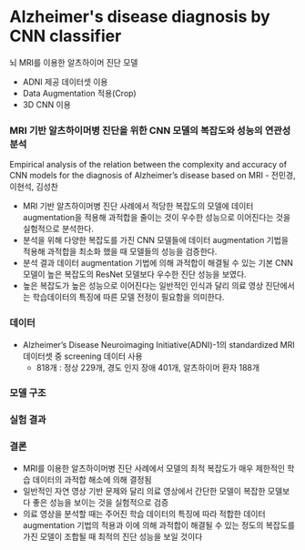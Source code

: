 # Alzheimer's disease diagnosis by CNN classifier
뇌 MRI를 이용한 알츠하이머 진단 모델
- ADNI 제공 데이터셋 이용
- Data Augmentation 적용(Crop)
- 3D CNN 이용

### MRI 기반 알츠하이머병 진단을 위한 CNN 모델의 복잡도와 성능의 연관성 분석
Empirical analysis of the relation between the complexity and accuracy of CNN models for the diagnosis of Alzheimer’s disease based on MRI - 전민경, 이현석, 김성찬

- MRI 기반 알츠하이머병 진단 사례에서 적당한 복잡도의 모델에 데이터 augmentation을 적용해 과적합을 줄이는 것이 우수한 성능으로 이어진다는 것을 실험적으로 분석한다.
- 분석을 위해 다양한 복잡도를 가진 CNN 모델들에 데이터 augmentation 기법을 적용해 과적합을 최소화 했을 때 모델들의 성능을 검증한다.
- 분석 결과 데이터 augmentation 기법에 의해 과적합이 해결될 수 있는 기본 CNN 모델이 높은 복잡도의 ResNet 모델보다 우수한 진단 성능을 보였다.
- 높은 복잡도가 높은 성능으로 이어진다는 일반적인 인식과 달리 의료 영상 진단에서는 학습데이터의 특징에 따른 모델 전정이 필요함을 의미한다.


### 데이터
* Alzheimer’s Disease Neuroimaging Initiative(ADNI)-1의 standardized MRI 데이터셋 중 screening 데이터 사용
    - 818개 : 정상 229개, 경도 인지 장애 401개, 알츠하이머 환자 188개


### 모델 구조



### 실험 결과



### 결론
- MRI를 이용한 알츠하이머병 진단 사례에서 모델의 최적 복잡도가 매우 제한적인 학습 데이터의 과적합 해소에 의해 결정됨
- 일반적인 자연 영상 기반 문제와 달리 의료 영상에서 간단한 모델이 복잡한 모델보다 좋은 성능을 보이는 것을 실험적으로 검증
- 의료 영상을 분석할 때는 주어진 학습 데이터의 특징에 따라 적합한 데이터 augmentation 기법의 적용과 이에 의해 과적합이 해결될 수 있는 정도의 복잡도를 가진 모델이 조합될 때 최적의 진단 성능을
보일 것이다
